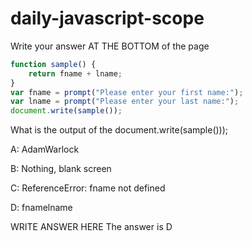 # daily-javascript-scope

Write your answer AT THE BOTTOM of the page

``` javascript
function sample() {
    return fname + lname;
}
var fname = prompt("Please enter your first name:");
var lname = prompt("Please enter your last name:");
document.write(sample());
```

What is the output of the document.write(sample()));

A: AdamWarlock

B: Nothing, blank screen

C: ReferenceError: fname not defined

D: fnamelname

WRITE ANSWER HERE
The answer is D
